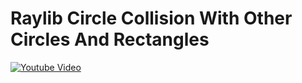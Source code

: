 <h1>Raylib Circle Collision With Other Circles And Rectangles</h1>

 [![Youtube Video](https://img.youtube.com/vi/QH4zdsKjGD4/0.jpg)](https://www.youtube.com/watch?v=QH4zdsKjGD4)
